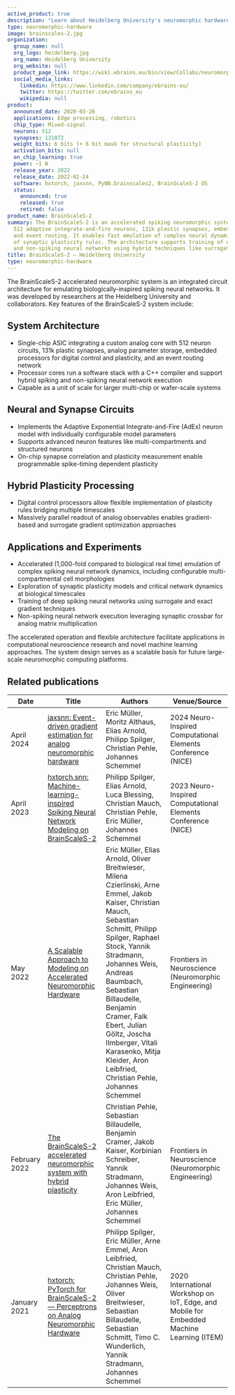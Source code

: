 ```yaml
---
active_product: true
description: "Learn about Heidelberg University's neuromorphic hardware: BrainScaleS-2"
type: neuromorphic-hardware
image: brainscales-2.jpg
organization:
  group_name: null
  org_logo: heidelberg.jpg
  org_name: Heidelberg University
  org_website: null
  product_page_link: https://wiki.ebrains.eu/bin/view/Collabs/neuromorphic/BrainScaleS/
  social_media_links:
    linkedin: https://www.linkedin.com/company/ebrains-eu/
    twitter: https://twitter.com/ebrains_eu
    wikipedia: null
product:
  announced_date: 2020-03-26
  applications: Edge processing, robotics
  chip_type: Mixed-signal
  neurons: 512
  synapses: 131072
  weight_bits: 6 bits (+ 6 bit mask for structural plasticity)
  activation_bits: null
  on_chip_learning: true
  power: ~1 W
  release_year: 2022
  release_date: 2022-02-24
  software: hxtorch, jaxsnn, PyNN.brainscales2, BrainScaleS-2 OS
  status:
    announced: true
    released: true
    retired: false
product_name: BrainScaleS-2
summary: The BrainScaleS-2 is an accelerated spiking neuromorphic system-on-chip integrating
  512 adaptive integrate-and-fire neurons, 131k plastic synapses, embedded processors,
  and event routing. It enables fast emulation of complex neural dynamics and exploration
  of synaptic plasticity rules. The architecture supports training of deep spiking
  and non-spiking neural networks using hybrid techniques like surrogate gradients.
title: BrainScaleS-2 — Heidelberg University
type: neuromorphic-hardware
---
```


The BrainScaleS-2 accelerated neuromorphic system is an integrated circuit architecture for emulating biologically-inspired spiking neural networks. It was developed by researchers at the Heidelberg University and collaborators. Key features of the BrainScaleS-2 system include:

## System Architecture
- Single-chip ASIC integrating a custom analog core with 512 neuron circuits, 131k plastic synapses, analog parameter storage, embedded processors for digital control and plasticity, and an event routing network
- Processor cores run a software stack with a C++ compiler and support hybrid spiking and non-spiking neural network execution
- Capable as a unit of scale for larger multi-chip or wafer-scale systems

## Neural and Synapse Circuits
- Implements the Adaptive Exponential Integrate-and-Fire (AdEx) neuron model with individually configurable model parameters
- Supports advanced neuron features like multi-compartments and structured neurons
- On-chip synapse correlation and plasticity measurement enable programmable spike-timing dependent plasticity 

## Hybrid Plasticity Processing
- Digital control processors allow flexible implementation of plasticity rules bridging multiple timescales
- Massively parallel readout of analog observables enables gradient-based and surrogate gradient optimization approaches

## Applications and Experiments
- Accelerated (1,000-fold compared to biological real time) emulation of complex spiking neural network dynamics, including configurable multi-compartmental cell morphologies
- Exploration of synaptic plasticity models and critical network dynamics at biological timescales
- Training of deep spiking neural networks using surrogate and exact gradient techniques
- Non-spiking neural network execution leveraging synaptic crossbar for analog matrix multiplication

The accelerated operation and flexible architecture facilitate applications in computational neuroscience research and novel machine learning approaches. The system design serves as a scalable basis for future large-scale neuromorphic computing platforms.

## Related publications

| Date | Title | Authors  | Venue/Source |
|------|-------|----------|------------- |
| April 2024 | [jaxsnn: Event-driven gradient estimation for analog neuromorphic hardware](https://doi.org/10.1109/NICE61972.2024.10548709) | Eric Müller, Moritz Althaus, Elias Arnold, Philipp Spilger, Christian Pehle, Johannes Schemmel | 2024 Neuro-Inspired Computational Elements Conference (NICE) |
| April 2023 | [hxtorch.snn: Machine-learning-inspired Spiking Neural Network Modeling on BrainScaleS-2](https://doi.org/10.1145/3584954.3584993) | Philipp Spilger, Elias Arnold, Luca Blessing, Christian Mauch, Christian Pehle, Eric Müller, Johannes Schemmel | 2023 Neuro-Inspired Computational Elements Conference (NICE) |
| May 2022 | [A Scalable Approach to Modeling on Accelerated Neuromorphic Hardware](https://doi.org/10.3389/fnins.2022.884128) | Eric Müller, Elias Arnold, Oliver Breitwieser, Milena Czierlinski, Arne Emmel, Jakob Kaiser, Christian Mauch, Sebastian Schmitt, Philipp Spilger, Raphael Stock, Yannik Stradmann, Johannes Weis, Andreas Baumbach, Sebastian Billaudelle, Benjamin Cramer, Falk Ebert, Julian Göltz, Joscha Ilmberger, Vitali Karasenko, Mitja Kleider, Aron Leibfried, Christian Pehle, Johannes Schemmel | Frontiers in Neuroscience (Neuromorphic Engineering) |
| February 2022 | [The BrainScaleS-2 accelerated neuromorphic system with hybrid plasticity](https://doi.org/10.3389/fnins.2022.795876) | Christian Pehle, Sebastian Billaudelle, Benjamin Cramer, Jakob Kaiser, Korbinian Schreiber, Yannik Stradmann, Johannes Weis, Aron Leibfried, Eric Müller, Johannes Schemmel | Frontiers in Neuroscience (Neuromorphic Engineering) |
| January 2021 | [hxtorch: PyTorch for BrainScaleS-2 — Perceptrons on Analog Neuromorphic Hardware](https://doi.org/10.1007/978-3-030-66770-2_14) | Philipp Spilger, Eric Müller, Arne Emmel, Aron Leibfried, Christian Mauch, Christian Pehle, Johannes Weis, Oliver Breitwieser, Sebastian Billaudelle, Sebastian Schmitt, Timo C. Wunderlich, Yannik Stradmann, Johannes Schemmel | 2020 International Workshop on IoT, Edge, and Mobile for Embedded Machine Learning (ITEM) |
